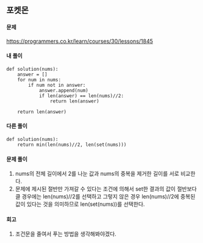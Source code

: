 ## 포켓몬

#### 문제
https://programmers.co.kr/learn/courses/30/lessons/1845

#### 내 풀이
``` python3
def solution(nums):
    answer = []
    for num in nums:
        if num not in answer:
            answer.append(num)
            if len(answer) == len(nums)//2:
                return len(answer)
            
    return len(answer)
```

#### 다른 풀이
``` python3
def solution(nums):
    return min(len(nums)//2, len(set(nums))) 
```

#### 문제 풀이
1. nums의 전체 길이에서 2를 나눈 값과 nums의 중복을 제거한 길이를 서로 비교한다.
2. 문제에 제시된 절반만 가져갈 수 있다는 조건에 의해서 set한 결과의 값이 절반보다 클 경우에는 len(nums)//2를 선택하고 그렇지 않은 경우 len(nums)//2에 중복된 값이 있다는 것을 의미하므로 len(set(nums))를 선택한다.

#### 회고
1. 조건문을 줄여서 푸는 방법을 생각해봐야겠다.

